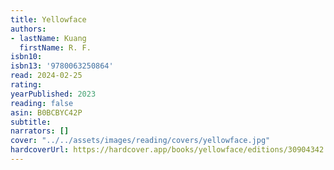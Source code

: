 ```yaml
---
title: Yellowface
authors:
- lastName: Kuang
  firstName: R. F.
isbn10:
isbn13: '9780063250864'
read: 2024-02-25
rating:
yearPublished: 2023
reading: false
asin: B0BCBYC42P
subtitle:
narrators: []
cover: "../../assets/images/reading/covers/yellowface.jpg"
hardcoverUrl: https://hardcover.app/books/yellowface/editions/30904342
---
```

